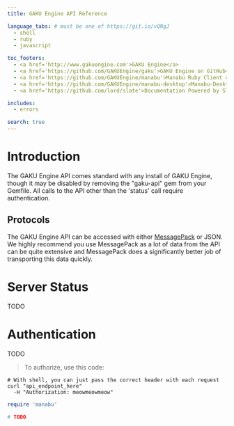 ```yaml
---
title: GAKU Engine API Reference

language_tabs: # must be one of https://git.io/vQNgJ
  - shell
  - ruby
  - javascript

toc_footers:
  - <a href='http://www.gakuengine.com'>GAKU Engine</a>
  - <a href='https://github.com/GAKUEngine/gaku'>GAKU Engine on GitHub</a>
  - <a href='https://github.com/GAKUEngine/manabu'>Manabu Ruby Client on GitHub</a>
  - <a href='https://github.com/GAKUEngine/manabu-desktop'>Manabu-Desktop Ruby + GTK Client on GitHub</a>
  - <a href='https://github.com/lord/slate'>Documentation Powered by Slate</a>

includes:
  - errors

search: true
---
```


Introduction
============
The GAKU Engine API comes standard with any install of GAKU Engine, though it may be disabled 
by removing the "gaku-api" gem from your Gemfile. All calls to the API other than the 'status' 
call require authentication.

Protocols
---------
The GAKU Engine API can be accessed with either [MessagePack](https://msgpack.org/) or JSON. 
We highly recommend you use MessagePack as a lot of data from the API can be quite extensive 
and MessagePack does a significantly better job of transporting this data quickly.

Server Status
=============
TODO


Authentication
==============
TODO

> To authorize, use this code:

```shell
# With shell, you can just pass the correct header with each request
curl "api_endpoint_here"
  -H "Authorization: meowmeowmeow"
```

```ruby
require 'manabu'

# TODO
```

